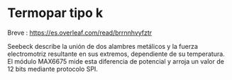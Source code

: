 # Termopar tipo k

Breve : https://es.overleaf.com/read/brrnnhvyfztr

Seebeck describe la unión de dos alambres metálicos y la fuerza electromotriz resultante en sus extremos, dependiente de su temperatura. El módulo MAX6675 mide esta diferencia de potencial y arroja un valor de 12 bits mediante protocolo SPI.


